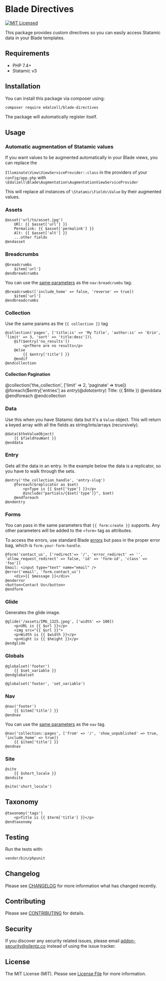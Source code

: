 # Blade Directives

[![MIT Licensed](https://img.shields.io/badge/license-MIT-brightgreen.svg?style=flat-square)](LICENSE.md)

This package provides custom directives so you can easily access Statamic data in your Blade templates.

## Requirements

- PHP 7.4+
- Statamic v3

## Installation

You can install this package via composer using:

```bash
composer require edalzell/blade-directives
```

The package will automatically register itself.

## Usage

### Automatic augmentation of Statamic values

If you want values to be augmented automatically in your Blade views, you can replace the

`Illuminate\View\ViewServiceProvider::class` in the providers of your `config/app.php` with `\Edalzell\Blade\Augmentation\AugmentationViewServiceProvider`

This will replace all instances of `\Statamic\Fields\Value` by their augmented values.

### Assets

```blade
@asset('url/to/asset.jpg')
    URl: {{ $asset['url'] }}
    Permalink: {{ $asset['permalink'] }}
    Alt: {{ $asset['alt'] }}
    ...other fields
@endasset
```

### Breadcrumbs

```blade
@breadcrumbs
    $item['url']
@endbreadcrumbs
```

You can use the [same parameters](https://statamic.dev/tags/nav-breadcrumbs#parameters) as the `nav:breadcrumbs` tag.

```blade
@breadcrumbs(['include_home' => false, 'reverse' => true])
    $item['url']
@endbreadcrumbs
```

### Collection

Use the same params as the `{{ collection }}` tag

```blade
@collection('pages', ['title:is' => 'My Title', 'author:is' => 'Erin', 'limit' => 3, 'sort' => 'title:desc'])\
    @if($entry['no_results'])
        <p>There are no results</p>
    @else
        {{ $entry['title'] }}
    @endif
@endcollection
```

#### Collection Pagination
@collection('the_collection', ['limit' => 2, 'paginate' => true])
    @foreach($entry['entries'] as $entry)
        @data($entry)
            Title: {{ $title }}
        @enddata
    @endforeach
@endcollection

### Data

Use this when you have Statamic data but it's a `Value` object. This will return a keyed array with all the fields as string/ints/arrays (recursively).

```blade
@data($theValueObject)
    {{ $fieldYouWant }}
@enddata
```

### Entry

Gets all the data in an entry. In the example below the data is a replicator, so you have to walk through the sets.

```blade
@entry('the_collection_handle', 'entry-slug')
    @foreach($replicator as $set)
        <p>Type is {{ $set['type'] }}</p>
        @include("partials/{$set['type']}", $set)
    @endforeach
@endentry
```
### Forms

You can pass in the  same parameters that `{{ form:create }}` supports.
Any other parameters will be added to the `<form>` tag as attributes.

To access the errors, use standard Blade [errors](https://laravel.com/docs/8.x/blade#validation-errors)
but pass in the proper error bag, which is `form.your-form-handle`.

```blade
@form('contact_us', ['redirect'=> '/', 'error_redirect' => '', 'allow_request_redirect' => false, 'id' => 'form-id', 'class' => 'foo'])
Email: <input type="text" name="email" />
@error('email', 'form.contact_us')
    <div>{{ $message }}</div>
@enderror
<button>Contact Us</button>
@endform
```

### Glide

Generates the glide image.

```blade
@glide('/assets/IMG_1325.jpeg', ['width' => 100])
    <p>URL is {{ $url }}</p>
    <img src="{{ $url }}">
    <p>Width is {{ $width }}</p>
    <p>Hight is {{ $height }}</p>
@endglide
```


### Globals

```blade
@globalset('footer')
    {{ $set_variable }}
@endglobalset

@globalset('footer', 'set_variable')
```

### Nav

```blade
@nav('footer')
    {{ $item['title'] }}
@endnav
```

You can use the [same parameters](https://statamic.dev/tags/nav#parameters) as the `nav` tag.

```blade
@nav('collection::pages', ['from' => '/', 'show_unpublished' => true, 'include_home' => true])
    {{ $item['title'] }}
@endnav
```

### Site

```blade
@site
    {{ $short_locale }}
@endsite
```

```blade
@site('short_locale')
```

## Taxonomy

```blade
@taxonomy('tags')
    <p>Title is {{ $term['title'] }}</p>
@endtaxonomy
```

## Testing

Run the tests with:

```bash
vendor/bin/phpunit
```

## Changelog

Please see [CHANGELOG](CHANGELOG.md) for more information what has changed recently.

## Contributing

Please see [CONTRIBUTING](CONTRIBUTING.md) for details.

## Security

If you discover any security related issues, please email [addon-security@silentz.co](mailto:addon-security@silentz.co) instead of using the issue tracker.

## License

The MIT License (MIT). Please see [License File](LICENSE) for more information.
